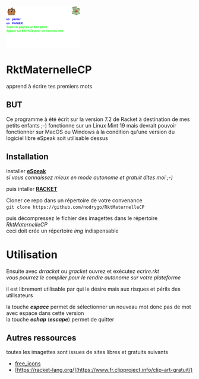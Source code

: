 ![splash image](./ecrire.png) 
# RktMaternelleCP
apprend  à écrire tes premiers mots

## BUT  
Ce programme à été écrit sur la version 7.2  de Racket à destination de mes petits enfants ;-)
fonctionne sur un Linux Mint 19 mais devrait pouvoir fonctionner sur MacOS ou Windows à la condition qu'une version du logiciel libre eSpeak soit utilisable dessus

## Installation  
installer [**eSpeak**](http://espeak.sourceforge.net/)  
*si vous connaissez mieux en mode autonome et gratuit dites moi ;-)*   

puis intaller [**RACKET**](https://racket-lang.org/)   

Cloner ce repo dans un répertoire de votre convenance   
``` git clone https://github.com/nodrygo/RktMaternelleCP ```  

puis décompressez le fichier des imagettes dans le répertoire *RktMaternelleCP*  
ceci doit crée un répertoire *img* indispensable  

# Utilisation   
Ensuite avec *drracket* ou *gracket*  ouvrez et exécutez *ecrire.rkt*     
*vous pourrez le compiler pour le rendre autonome sur votre plateforme*   

il est librement utilisable par qui le désire mais aux risques et périls des utilisateurs  

la touche ***espace*** permet de sélectionner un nouveau mot donc pas de mot avec espace dans cette version   
la touche ***echap*** (***escape***) permet de quitter 


## Autres ressources
toutes les imagettes sont issues de sites libres et gratuits suivants    
- [free_icons](https://www.iconfinder.com/free_icons)     
- [https://racket-lang.org/](https://www.fr.clipproject.info/clip-art-gratuit/)    
